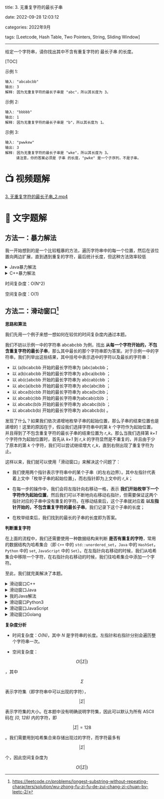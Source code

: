 title: 3. 无重复字符的最长子串

date: 2022-09-28 12:03:12
 
categories: 2022年9月

tags: [Leetcode, Hash Table, Two Pointers, String, Sliding Window]

---

给定一个字符串，请你找出其中不含有重复字符的 最长子串 的长度。

<!-- more -->

[TOC]

示例 1:
    
    输入: "abcabcbb"
    输出: 3 
    解释: 因为无重复字符的最长子串是 "abc"，所以其长度为 3。
示例 2:
    
    输入: "bbbbb"
    输出: 1
    解释: 因为无重复字符的最长子串是 "b"，所以其长度为 1。
示例 3:

    输入: "pwwkew"
    输出: 3
    解释: 因为无重复字符的最长子串是 "wke"，所以其长度为 3。
         请注意，你的答案必须是 子串 的长度，"pwke" 是一个子序列，不是子串。


# 📺 视频题解  
[3. 无重复字符的最长子串_2.mp4](fc6033f3-e9c6-41d7-b660-328fc288d2e2)

# 📖 文字题解

## 方法一：暴力解法

我一开始想到的是一个比较粗暴的方法，遍历字符串中的每一个位置，然后在该位置向两边扩展，直到遇到重复的字符，最后统计长度，但这种方法效率较低

<details>
    <summary>Java暴力解法</summary>
    
```
class Solution {
    public int lengthOfLongestSubstring(String s) {
        int maxlen = 0;
        for (int i = 0; i < s.length(); i++) {
            int j = i ;
            int k = i ;
            while (j > 0) {
                if (s.substring(j, k + 1).contains(s.substring(j-1,j))) {
                    break;
                } else {
                    j--;
                }
            }
            while (k < s.length()-1) {
                if (s.substring(j, k+1).contains(s.substring(k + 1,k+2))) {
                    break;
                } else {
                    k++;
                }
            }
            maxlen = Math.max(maxlen, k - j + 1);
        }
        return maxlen;
    }
}
```
</details>

<details>
    <summary>C++暴力解法</summary>
    
```
class Solution {
    int lengthOfLongestSubstring(string s){
        long len=s.size();
        int maxlen=0;
        for(int i=0; i<len; i++){
            int j=i, k=i;
            //向左搜索
            while (j>0) {
                string subs=s.substr(j, k-j+1);
                string curs=s.substr(j-1, 1);
                if(subs.find(curs) == string::npos){
                    j--;
                }else{
                    break;
                }
            }
            //向右搜索
            while (k<len-1) {
                string subs=s.substr(j, k-j+1);
                string curs=s.substr(k+1, 1);
                if(subs.find(curs) == string::npos){
                    k++;
                }else{
                    break;
                }
            }
            maxlen=max(maxlen, k-j+1);
        }
        return maxlen;
    }
}
```
</details>

时间复杂度：O(N^2)

空间复杂度：O(1)

## 方法二：滑动窗口[^1]

**思路和算法**


我们先用一个例子来想一想如何在较优的时间复杂度内通过本题。

我们不妨以示例一中的字符串 abcabcbb  为例，找出 **从每一个字符开始的，不包含重复字符的最长子串**，那么其中最长的那个字符串即为答案。对于示例一中的字符串，我们列举出这些结果，其中括号中表示选中的字符以及最长的字符串：

- 以 (a)bcabcbb 开始的最长字符串为 (abc)abcbb；
- 以 a(b)cabcbb 开始的最长字符串为 a(bca)bcbb ；
- 以 ab(c)abcbb 开始的最长字符串为 ab(cab)cbb ；
- 以 abc(a)bcbb  开始的最长字符串为 abc(abc)bb ；
- 以 abca(b)cbb 开始的最长字符串为 abca(bc)bb；
- 以 abcab(c)bb  开始的最长字符串为abcab(cb)b ；
- 以 abcabc(b)b  开始的最长字符串为 abcabc(b)b ；
- 以 abcabcb(b) 开始的最长字符串为 abcabcb(b) 。

发现了什么？如果我们依次递增地枚举子串的起始位置，那么子串的结束位置也是递增的！这里的原因在于，假设我们选择字符串中的第 *k* 个字符作为起始位置，并且得到了不包含重复字符的最长子串的结束位置为 *r_k*。那么当我们选择第 *k+1* 个字符作为起始位置时，首先从 *k+1* 到 *r_k* 的字符显然是不重复的，并且由于少了原本的第 *k* 个字符，我们可以尝试继续增大 *r_k*，直到右侧出现了重复字符为止。

这样以来，我们就可以使用「滑动窗口」来解决这个问题了：

- 我们使用两个指针表示字符串中的某个子串（的左右边界）。其中左指针代表着上文中「枚举子串的起始位置」，而右指针即为上文中的 *r_k*；

- 在每一步的操作中，我们会将左指针向右移动一格，表示 **我们开始枚举下一个字符作为起始位置**，然后我们可以不断地向右移动右指针，但需要保证这两个指针对应的子串中没有重复的字符。在移动结束后，这个子串就对应着 **以左指针开始的，不包含重复字符的最长子串**。我们记录下这个子串的长度；

- 在枚举结束后，我们找到的最长的子串的长度即为答案。

**判断重复字符**

在上面的流程中，我们还需要使用一种数据结构来判断 **是否有重复的字符**，常用的数据结构为哈希集合（即 `C++` 中的 `std::unordered_set`，`Java` 中的 `HashSet`，`Python` 中的 `set`, `JavaScript` 中的 `Set`）。在左指针向右移动的时候，我们从哈希集合中移除一个字符，在右指针向右移动的时候，我们往哈希集合中添加一个字符。

至此，我们就完美解决了本题。

<details>
    <summary>滑动窗口C++</summary>
    
```C++ [sol1-C++]
class Solution {
public:
    int lengthOfLongestSubstring(string s) {
        // 哈希集合，记录每个字符是否出现过
        unordered_set<char> occ;
        int n = s.size();
        // 右指针，初始值为 -1，相当于我们在字符串的左边界的左侧，还没有开始移动
        int rk = -1, ans = 0;
        // 枚举左指针的位置，初始值隐性地表示为 -1
        for (int i = 0; i < n; ++i) {
            if (i != 0) {
                // 左指针向右移动一格，移除一个字符
                occ.erase(s[i - 1]);
            }
            while (rk + 1 < n && !occ.count(s[rk + 1])) {
                // 不断地移动右指针
                occ.insert(s[rk + 1]);
                ++rk;
            }
            // 第 i 到 rk 个字符是一个极长的无重复字符子串
            ans = max(ans, rk - i + 1);
        }
        return ans;
    }
};
```
</details>
<details>
    <summary>滑动窗口Java</summary>
    
```Java [sol1-Java]
class Solution {
    public int lengthOfLongestSubstring(String s) {
        // 哈希集合，记录每个字符是否出现过
        Set<Character> occ = new HashSet<Character>();
        int n = s.length();
        // 右指针，初始值为 -1，相当于我们在字符串的左边界的左侧，还没有开始移动
        int rk = -1, ans = 0;
        for (int i = 0; i < n; ++i) {
            if (i != 0) {
                // 左指针向右移动一格，移除一个字符
                occ.remove(s.charAt(i - 1));
            }
            while (rk + 1 < n && !occ.contains(s.charAt(rk + 1))) {
                // 不断地移动右指针
                occ.add(s.charAt(rk + 1));
                ++rk;
            }
            // 第 i 到 rk 个字符是一个极长的无重复字符子串
            ans = Math.max(ans, rk - i + 1);
        }
        return ans;
    }
}
```

</details>


<details>
    <summary>我的Java解法</summary>
    
```Java [sol1-Java]

class Solution {
     public int lengthOfLongestSubstring(String s) {
       Set<Character> set = new HashSet<>();
        int maxlen = 0;
        int left=0;
        int right=0;
        while (right < s.length() && left<=right) {
            if (set.contains(s.charAt(right))) {
                set.remove(s.charAt(left));
                left++;
                maxlen = Math.max(maxlen, right - left + 1);
            } else {
                set.add(s.charAt(right));
                maxlen = Math.max(maxlen, right - left + 1);
                right++;
            }
        }
        return maxlen;
    }
}

```
</details>

<details>
    <summary>滑动窗口Python3</summary>
    
```Python [sol1-Python3]
class Solution:
    def lengthOfLongestSubstring(self, s: str) -> int:
        # 哈希集合，记录每个字符是否出现过
        occ = set()
        n = len(s)
        # 右指针，初始值为 -1，相当于我们在字符串的左边界的左侧，还没有开始移动
        rk, ans = -1, 0
        for i in range(n):
            if i != 0:
                # 左指针向右移动一格，移除一个字符
                occ.remove(s[i - 1])
            while rk + 1 < n and s[rk + 1] not in occ:
                # 不断地移动右指针
                occ.add(s[rk + 1])
                rk += 1
            # 第 i 到 rk 个字符是一个极长的无重复字符子串
            ans = max(ans, rk - i + 1)
        return ans
```

</details>
<details>
    <summary>滑动窗口JavaScript</summary>
    
```JavaScript [sol1-JavaScript]
var lengthOfLongestSubstring = function(s) {
    // 哈希集合，记录每个字符是否出现过
    const occ = new Set();
    const n = s.length;
    // 右指针，初始值为 -1，相当于我们在字符串的左边界的左侧，还没有开始移动
    let rk = -1, ans = 0;
    for (let i = 0; i < n; ++i) {
        if (i != 0) {
            // 左指针向右移动一格，移除一个字符
            occ.delete(s.charAt(i - 1));
        }
        while (rk + 1 < n && !occ.has(s.charAt(rk + 1))) {
            // 不断地移动右指针
            occ.add(s.charAt(rk + 1));
            ++rk;
        }
        // 第 i 到 rk 个字符是一个极长的无重复字符子串
        ans = Math.max(ans, rk - i + 1);
    }
    return ans;
};
```

</details>
<details>
    <summary>滑动窗口Golang</summary>
    
```golang [sol1-Golang]
func lengthOfLongestSubstring(s string) int {
    // 哈希集合，记录每个字符是否出现过
    m := map[byte]int{}
    n := len(s)
    // 右指针，初始值为 -1，相当于我们在字符串的左边界的左侧，还没有开始移动
    rk, ans := -1, 0
    for i := 0; i < n; i++ {
        if i != 0 {
            // 左指针向右移动一格，移除一个字符
            delete(m, s[i-1])
        }
        for rk + 1 < n && m[s[rk+1]] == 0 {
            // 不断地移动右指针
            m[s[rk+1]]++
            rk++
        }
        // 第 i 到 rk 个字符是一个极长的无重复字符子串
        ans = max(ans, rk - i + 1)
    }
    return ans
}

func max(x, y int) int {
    if x < y {
        return y
    }
    return x
}
```

</details>

**复杂度分析**

- 时间复杂度：*O(N)*，其中 *N* 是字符串的长度。左指针和右指针分别会遍历整个字符串一次。

- 空间复杂度：
```math
O(|\Sigma|)
```
，其中
```math
\Sigma
```
 表示字符集（即字符串中可以出现的字符），
```math
|\Sigma|
```
 表示字符集的大小。在本题中没有明确说明字符集，因此可以默认为所有 ASCII 码在 *[0, 128)* 内的字符，即 
 ```math
|\Sigma|=128
``` 
。我们需要用到哈希集合来存储出现过的字符，而字符最多有 
```math
|\Sigma|
```
个，因此空间复杂度为 
```math
O(|\Sigma|)
```


[^1]:https://leetcode.cn/problems/longest-substring-without-repeating-characters/solution/wu-zhong-fu-zi-fu-de-zui-chang-zi-chuan-by-leetc-2/